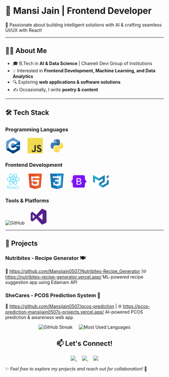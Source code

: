 # 🚀 Mansi Jain | Frontend Developer  
🌟 Passionate about building intelligent solutions with AI & crafting seamless UI/UX with React!  

---

## 👩‍💻 About Me  
- 🎓 B.Tech in **AI & Data Science** | Chameli Devi Group of Institutions  
- 💡 Interested in **Frontend Development, Machine Learning, and Data Analytics**  
- 🔍 Exploring **web applications & software solutions**  
- ✍️ Occasionally, I write **poetry & content**  

---

## 🛠️ Tech Stack  

### **Programming Languages**  
<img src="https://raw.githubusercontent.com/devicons/devicon/master/icons/cplusplus/cplusplus-original.svg" alt="C++" width="50"/> &nbsp;&nbsp;&nbsp; <img src="https://raw.githubusercontent.com/devicons/devicon/master/icons/javascript/javascript-original.svg" alt="JavaScript" width="50"/> &nbsp;&nbsp;&nbsp; <img src="https://raw.githubusercontent.com/devicons/devicon/master/icons/python/python-original.svg" alt="Python" width="50"/>

### **Frontend Development**  
<img src="https://raw.githubusercontent.com/devicons/devicon/master/icons/react/react-original-wordmark.svg" alt="React" width="50"/> &nbsp;&nbsp;&nbsp; <img src="https://raw.githubusercontent.com/devicons/devicon/master/icons/html5/html5-original.svg" alt="HTML5" width="50"/> &nbsp;&nbsp;&nbsp; <img src="https://raw.githubusercontent.com/devicons/devicon/master/icons/css3/css3-original.svg" alt="CSS3" width="50"/> &nbsp;&nbsp;&nbsp; <img src="https://raw.githubusercontent.com/devicons/devicon/master/icons/bootstrap/bootstrap-original.svg" alt="Bootstrap" width="50"/> &nbsp;&nbsp;&nbsp; <img src="https://raw.githubusercontent.com/devicons/devicon/master/icons/materialui/materialui-original.svg" alt="Material UI" width="50"/>

### **Tools & Platforms**  
<img src="https://camo.githubusercontent.com/dbe4ba9617b5f2b9c3c12682ab9b2c687078af1cd25a2f545461157d8e1e7401/68747470733a2f2f736b696c6c69636f6e732e6465762f69636f6e733f693d676974687562" alt="GitHub" width="50"/> &nbsp;&nbsp;&nbsp; <img src="https://raw.githubusercontent.com/devicons/devicon/master/icons/visualstudio/visualstudio-plain.svg" alt="VS Code" width="50"/>

---

## 🚀 Projects  

### **Nutribites - Recipe Generator** 🍽️  
🔗 https://github.com/Mansijain0507/Nutribites-Recipe_Generator |🌐 https://nutribites-recipe-generator.vercel.app/
ML-powered recipe suggestion app using Edamam API  

### **SheCares - PCOS Prediction System** 🌸  
🔗 https://github.com/Mansijain0507/pcos-prediction | 🌐 https://pcos-prediction-mansijain0507s-projects.vercel.app/ 
AI-powered PCOS prediction & awareness web app  


<p align="center">
  <img src="https://github-readme-streak-stats.herokuapp.com/?user=MansiJain0507&theme=radical" alt="GitHub Streak" /> &nbsp;&nbsp;&nbsp; <img src="https://github-readme-stats.vercel.app/api/top-langs/?username=MansiJain0507&layout=compact&theme=radical" alt="Most Used Languages" />
</p>

<h2 align="center">📫 Let's Connect!  </h2>

<p align="center">
  <a href="https://github.com/MansiJain0507">
    <img src="https://camo.githubusercontent.com/dbe4ba9617b5f2b9c3c12682ab9b2c687078af1cd25a2f545461157d8e1e7401/68747470733a2f2f736b696c6c69636f6e732e6465762f69636f6e733f693d676974687562" width="50"/>
  </a>
  &nbsp;&nbsp;&nbsp;
  <a href="https://www.linkedin.com/in/mansi-jain-860a282b3/">
    <img src="https://raw.githubusercontent.com/maurodesouza/profile-readme-generator/master/src/assets/icons/social/linkedin/default.svg" width="50"/>
  </a>
  &nbsp;&nbsp;&nbsp;
  <a href="https://www.instagram.com/about__mansi">
    <img src="https://raw.githubusercontent.com/maurodesouza/profile-readme-generator/master/src/assets/icons/social/instagram/default.svg" width="50"/>
  </a>
</p>


✨ *Feel free to explore my projects and reach out for collaboration!* 🚀  
